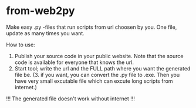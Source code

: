 # from-web2py
Make easy .py -files that run scripts from url choosen by you. One file, update as many times you want.


How to use:
  1. Publish your source code in your public website. Note that the source code is available for everyone that knows the url.
  2. Start tool; write the url and the FULL path where you want the generated file be.
  (3. if you want, you can convert the .py file to .exe. Then you have very small excutable file which can excute long scripts from internet.)
  
!!! The generated file doesn't work without internet !!!
